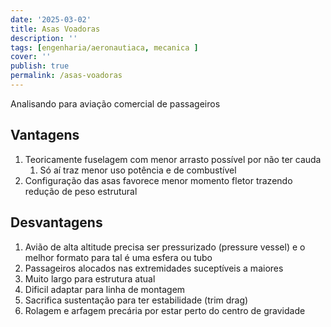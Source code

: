 ```yaml
---
date: '2025-03-02'
title: Asas Voadoras
description: ''
tags: [engenharia/aeronautiaca, mecanica ]
cover: ''
publish: true
permalink: /asas-voadoras
---
```

Analisando para aviação comercial de passageiros

## Vantagens

1. Teoricamente fuselagem com menor arrasto possível por não ter cauda
   1. Só aí traz menor uso potência e de combustível 
2. Configuração das asas favorece menor momento fletor trazendo redução de peso estrutural

## Desvantagens


1. Avião de alta altitude precisa ser pressurizado (pressure vessel) e o melhor formato para tal é uma esfera ou tubo
2. Passageiros alocados nas extremidades suceptíveis a maiores 
3. Muito largo para estrutura atual
4. Dificil adaptar para linha de montagem 
5. Sacrifica sustentação para ter estabilidade (trim drag)
6. Rolagem e arfagem precária por estar perto do centro de gravidade
